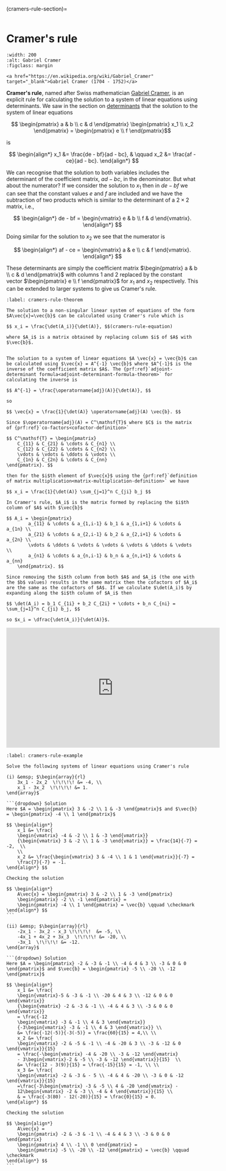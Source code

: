 (cramers-rule-section)=

```{index} Cramer's rule
```

# Cramer's rule

```{figure} https://upload.wikimedia.org/wikipedia/commons/thumb/6/6d/Gabriel_Cramer.jpg/220px-Gabriel_Cramer.jpg
:width: 200
:alt: Gabriel Cramer
:figclass: margin

<a href="https://en.wikipedia.org/wiki/Gabriel_Cramer" target="_blank">Gabriel Cramer (1704 - 1752)</a>
```
     
**Cramer's rule**, named after Swiss mathematician <a href="https://en.wikipedia.org/wiki/Gabriel_Cramer" target="_blank">Gabriel Cramer</a>, is an explicit rule for calculating the solution to a system of linear equations using determinants. We saw in the section on [determinants](determinant-section) that the solution to the system of linear equations

$$ \begin{pmatrix} a & b \\ c & d \end{pmatrix}
    \begin{pmatrix} x_1 \\ x_2 \end{pmatrix} =
    \begin{pmatrix} e \\ f \end{pmatrix}$$

is

$$ \begin{align*}
    x_1 &= \frac{de - bf}{ad - bc}, & \qquad
    x_2 &= \frac{af - ce}{ad - bc}.
\end{align*} $$

We can recognise that the solution to both variables includes the determinant of the coefficient matrix, $ad - bc$, in the denominator. But what about the numerator? If we consider the solution to $x_1$ then in $de - bf$ we can see that the constant values $e$ and $f$ are included and we have the subtraction of two products which is similar to the determinant of a $2 \times 2$ matrix, i.e.,

$$ \begin{align*}
    de - bf = \begin{vmatrix} e & b \\ f & d \end{vmatrix}.
\end{align*} $$

Doing similar for the solution to $x_2$ we see that the numerator is

$$ \begin{align*}
    af - ce = \begin{vmatrix} a & e \\ c & f \end{vmatrix}.
\end{align*} $$

These determinants are simply the coefficient matrix $\begin{pmatrix} a & b \\ c & d \end{pmatrix}$ with columns 1 and 2 replaced by the constant vector $\begin{pmatrix} e \\ f \end{pmatrix}$ for $x_1$ and $x_2$ respectively. This can be extended to larger systems to give us Cramer's rule.

````{prf:theorem} Cramer's rule
:label: cramers-rule-theorem

The solution to a non-singular linear system of equations of the form $A\vec{x}=\vec{b}$ can be calculated using Cramer's rule which is

$$ x_i = \frac{\det(A_i)}{\det(A)}, $$(cramers-rule-equation)

where $A_i$ is a matrix obtained by replacing column $i$ of $A$ with $\vec{b}$.
````

```{prf:proof}

The solution to a system of linear equations $A \vec{x} = \vec{b}$ can be calculated using $\vec{x} = A^{-1} \vec{b}$ where $A^{-1}$ is the inverse of the coefficient matrix $A$. The {prf:ref}`adjoint-determinant formula<adjoint-determinant-formula-theorem>` for calculating the inverse is

$$ A^{-1} = \frac{\operatorname{adj}(A)}{\det(A)}, $$

so

$$ \vec{x} = \frac{1}{\det(A)} \operatorname{adj}(A) \vec{b}. $$

Since $\operatorname{adj}(A) = C^\mathsf{T}$ where $C$ is the matrix of {prf:ref}`co-factors<cofactor-definition>`

$$ C^\mathsf{T} = \begin{pmatrix} 
    C_{11} & C_{21} & \cdots & C_{n1} \\
    C_{12} & C_{22} & \cdots & C_{n2} \\
    \vdots & \vdots & \ddots & \vdots \\
    C_{1n} & C_{2n} & \cdots & C_{nn}
\end{pmatrix}. $$

then for the $i$th element of $\vec{x}$ using the {prf:ref}`definition of matrix multiplication<matrix-multiplication-definition>` we have

$$ x_i = \frac{1}{\det(A)} \sum_{j=1}^n C_{ji} b_j $$

In Cramer's rule, $A_i$ is the matrix formed by replacing the $i$th column of $A$ with $\vec{b}$

$$ A_i = \begin{pmatrix}
        a_{11} & \cdots & a_{1,i-1} & b_1 & a_{1,i+1} & \cdots & a_{1n} \\
        a_{21} & \cdots & a_{2,i-1} & b_2 & a_{2,i+1} & \cdots & a_{2n} \\
        \vdots & \ddots & \vdots & \vdots & \vdots & \ddots & \vdots \\
        a_{n1} & \cdots & a_{n,i-1} & b_n & a_{n,i+1} & \cdots & a_{nn}
    \end{pmatrix}. $$

Since removing the $i$th column from both $A$ and $A_i$ (the one with the $b$ values) results in the same matrix then the cofactors of $A_i$ are the same as the cofactors of $A$. If we calculate $\det(A_i)$ by expanding along the $i$th column of $A_i$ then

$$ \det(A_i) = b_1 C_{1i} + b_2 C_{2i} + \cdots + b_n C_{ni} = \sum_{j=1}^n C_{ji} b_j, $$

so $x_i = \dfrac{\det(A_i)}{\det(A)}$.
```


<iframe width="560" height="315" src="https://www.youtube.com/embed/A4eghvWJwL0?si=TEHoBgFCx22xKWQK" title="YouTube video player" frameborder="0" allow="accelerometer; autoplay; clipboard-write; encrypted-media; gyroscope; picture-in-picture; web-share" allowfullscreen></iframe>

````{prf:example}
:label: cramers-rule-example

Solve the following systems of linear equations using Cramer's rule

(i) &emsp; $\begin{array}{rl}
    3x_1 - 2x_2  \!\!\!\! &= -4, \\
    x_1 - 3x_2  \!\!\!\! &= 1.
\end{array}$

```{dropdown} Solution
Here $A = \begin{pmatrix} 3 & -2 \\ 1 & -3 \end{pmatrix}$ and $\vec{b} = \begin{pmatrix} -4 \\ 1 \end{pmatrix}$

$$ \begin{align*}
    x_1 &= \frac{
    \begin{vmatrix} -4 & -2 \\ 1 & -3 \end{vmatrix}}
    {\begin{vmatrix} 3 & -2 \\ 1 & -3 \end{vmatrix}} = \frac{14}{-7} = -2,  \\
    \\
    x_2 &= \frac{\begin{vmatrix} 3 & -4 \\ 1 & 1 \end{vmatrix}}{-7} = 
    \frac{7}{-7} = -1.
\end{align*} $$

Checking the solution

$$ \begin{align*}
    A\vec{x} = \begin{pmatrix} 3 & -2 \\ 1 & -3 \end{pmatrix}
    \begin{pmatrix} -2 \\ -1 \end{pmatrix} =
    \begin{pmatrix} -4 \\ 1 \end{pmatrix} = \vec{b} \qquad \checkmark
\end{align*} $$
```

(ii) &emsp; $\begin{array}{rl}
    -2x_1 - 3x_2 - x_3 \!\!\!\!  &= -5, \\
    -4x_1 + 4x_2 + 3x_3  \!\!\!\! &= -20, \\
    -3x_1  \!\!\!\! &= -12.
\end{array}$

```{dropdown} Solution
Here $A = \begin{pmatrix} -2 & -3 & -1 \\ -4 & 4 & 3 \\ -3 & 0 & 0 \end{pmatrix}$ and $\vec{b} = \begin{pmatrix} -5 \\ -20 \\ -12 \end{pmatrix}$

$$ \begin{align*}
    x_1 &= \frac{
    \begin{vmatrix}-5 & -3 & -1 \\ -20 & 4 & 3 \\ -12 & 0 & 0 \end{vmatrix}}
    {\begin{vmatrix} -2 & -3 & -1 \\ -4 & 4 & 3 \\ -3 & 0 & 0 \end{vmatrix}}
    = \frac{-12
    \begin{vmatrix} -3 & -1 \\ 4 & 3 \end{vmatrix}}
    {-3\begin{vmatrix} -3 & -1 \\ 4 & 3 \end{vmatrix}} \\
    &= \frac{-12(-5)}{-3(-5)} = \frac{60}{15} = 4,\\ \\
    x_2 &= \frac{
    \begin{vmatrix} -2 & -5 & -1 \\ -4 & -20 & 3 \\ -3 & -12 & 0 \end{vmatrix}}{15} 
    = \frac{-\begin{vmatrix} -4 & -20 \\ -3 & -12 \end{vmatrix} 
    - 3\begin{vmatrix}-2 & -5 \\ -3 & -12 \end{vmatrix}}{15}  \\
    &= \frac{12 - 3(9)}{15} = \frac{-15}{15} = -1, \\ \\
    x_3 &= \frac{
    \begin{vmatrix} -2 & -3 & - 5 \\ -4 & 4 & -20 \\ -3 & 0 & -12 \end{vmatrix}}{15}
    =\frac{-3\begin{vmatrix} -3 & -5 \\ 4 & -20 \end{vmatrix} - 
    12\begin{vmatrix} -2 & -3 \\ -4 & 4 \end{vmatrix}}{15} \\
    & = \frac{-3(80) - 12(-20)}{15} = \frac{0}{15} = 0.
\end{align*} $$

Checking the solution

$$ \begin{align*}
    A\vec{x} = 
    \begin{pmatrix} -2 & -3 & -1 \\ -4 & 4 & 3 \\ -3 & 0 & 0 \end{pmatrix}
    \begin{pmatrix} 4 \\ -1 \\ 0 \end{pmatrix} =
    \begin{pmatrix} -5 \\ -20 \\ -12 \end{pmatrix} = \vec{b} \qquad \checkmark
\end{align*} $$
```
````
